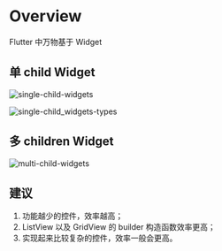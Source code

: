 # Overview

Flutter 中万物基于 Widget

## 单 child Widget

![single-child-widgets](../../attachments/Flutter/001-single-child-widgets.png)

![single-child_widgets-types](../../attachments/Flutter/001-single-child_widgets-types.png)

## 多 children Widget

![multi-child-widgets](../../attachments/Flutter/001-multi-child-widgets.png)

## 建议

1. 功能越少的控件，效率越高；
2. ListView 以及 GridView 的 builder 构造函数效率更高；
3. 实现起来比较复杂的控件，效率一般会更高。

